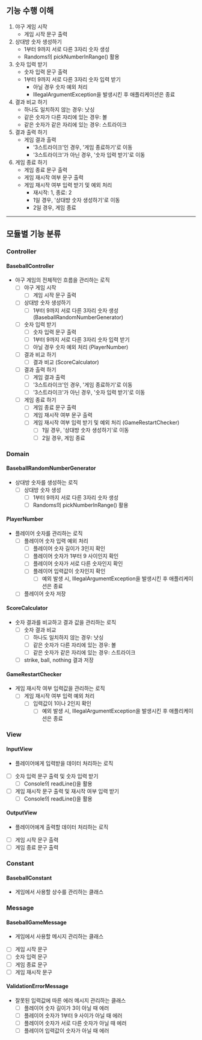 ## 기능 수행 이해
1. 야구 게임 시작
   - 게임 시작 문구 출력
2. 상대방 숫자 생성하기 
   - 1부터 9까지 서로 다른 3자리 숫자 생성
   - Randoms의 pickNumberInRange() 활용
3. 숫자 입력 받기
   - 숫자 입력 문구 출력
   - 1부터 9까지 서로 다른 3자리 숫자 입력 받기
     - 아닐 경우 숫자 예외 처리 
     - IllegalArgumentException을 발생시킨 후 애플리케이션은 종료
4. 결과 비교 하기
   - 하나도 일치하지 않는 경우: 낫싱
   - 같은 숫자가 다른 자리에 있는 경우: 볼
   - 같은 숫자가 같은 자리에 있는 경우: 스트라이크
5. 결과 출력 하기
   - 게임 결과 출력
     - '3스트라이크'인 경우, '게임 종료하기'로 이동
     - '3스트라이크'가 아닌 경우, '숫자 입력 받기'로 이동 
6. 게임 종료 하기
   - 게임 종료 문구 출력
   - 게임 재시작 여부 문구 출력
   - 게임 재시작 여부 입력 받기 및 예외 처리
     - 재시작: 1, 종료: 2
     - 1일 경우, '상대방 숫자 생성하기'로 이동
     - 2일 경우, 게임 종료
---   
## 모듈별 기능 분류
### Controller
#### BaseballController
- 야구 게임의 전체적인 흐름을 관리하는 로직
    -[ ] 야구 게임 시작
      - [ ] 게임 시작 문구 출력
    -[ ] 상대방 숫자 생성하기
      - [ ] 1부터 9까지 서로 다른 3자리 숫자 생성(BaseballRandomNumberGenerator)
    -[ ] 숫자 입력 받기
      - [ ] 숫자 입력 문구 출력
      - [ ] 1부터 9까지 서로 다른 3자리 숫자 입력 받기
      - [ ] 아닐 경우 숫자 예외 처리 (PlayerNumber)
    -[ ] 결과 비교 하기
      - [ ] 결과 비교 (ScoreCalculator)
    -[ ] 결과 출력 하기
      - [ ] 게임 결과 출력
      - [ ] '3스트라이크'인 경우, '게임 종료하기'로 이동 
      -[ ] '3스트라이크'가 아닌 경우, '숫자 입력 받기'로 이동
    -[ ] 게임 종료 하기
      - [ ] 게임 종료 문구 출력
      - [ ] 게임 재시작 여부 문구 출력
      - [ ] 게임 재시작 여부 입력 받기 및 예외 처리 (GameRestartChecker)
        - [ ] 1일 경우, '상대방 숫자 생성하기'로 이동
        - [ ] 2일 경우, 게임 종료
### Domain
#### BaseballRandomNumberGenerator
- 상대방 숫자를 생성하는 로직
  - [ ] 상대방 숫자 생성
    - [ ] 1부터 9까지 서로 다른 3자리 숫자 생성
    - [ ] Randoms의 pickNumberInRange() 활용
#### PlayerNumber
- 플레이어 숫자를 관리하는 로직
  - [ ] 플레이어 숫자 입력 예외 처리
    - [ ] 플레이어 숫자 길이가 3인지 확인
    - [ ] 플레이어 숫자가 1부터 9 사이인지 확인
    - [ ] 플레이어 숫자가 서로 다른 숫자인지 확인
    - [ ] 플레이어 입력값이 숫자인지 확인
      - [ ] 예외 발생 시, IllegalArgumentException을 발생시킨 후 애플리케이션은 종료
  - [ ] 플레이어 숫자 저장
#### ScoreCalculator
- 숫자 결과를 비교하고 결과 값을 관리하는 로직
  - [ ] 숫자 결과 비교
    - [ ] 하나도 일치하지 않는 경우: 낫싱
    - [ ] 같은 숫자가 다른 자리에 있는 경우: 볼
    - [ ] 같은 숫자가 같은 자리에 있는 경우: 스트라이크
  - [ ] strike, ball, nothing 결과 저장
#### GameRestartChecker
- 게임 재시작 여부 입력값을 관리하는 로직
  - [ ] 게임 재시작 여부 입력 예외 처리
    - [ ] 입력값이 1이나 2인지 확인
      - [ ] 예외 발생 시, IllegalArgumentException을 발생시킨 후 애플리케이션은 종료

### View 
#### InputView 
- 플레이어에게 입력받을 데이터 처리하는 로직
- [ ] 숫자 입력 문구 출력 및 숫자 입력 받기
  - [ ] Console의 readLine()을 활용
-[ ] 게임 재시작 문구 출력 및 재시작 여부 입력 받기
  - [ ] Console의 readLine()을 활용
#### OutputView
- 플레이어에게 출력할 데이터 처리하는 로직
- [ ] 게임 시작 문구 출력
- [ ] 게임 종료 문구 출력

### Constant
#### BaseballConstant
- 게임에서 사용할 상수를 관리하는 클래스

### Message
#### BaseballGameMessage
- 게임에서 사용할 메시지 관리하는 클래스
- [ ] 게임 시작 문구
- [ ] 숫자 입력 문구
- [ ] 게임 종료 문구
- [ ] 게임 재시작 문구
#### ValidationErrorMessage
- 잘못된 입력값에 따른 에러 메시지 관리하는 클래스
  - [ ] 플레이어 숫자 길이가 3이 아닐 때 에러
  - [ ] 플레이어 숫자가 1부터 9 사이가 아닐 때 에러
  - [ ] 플레이어 숫자가 서로 다른 숫자가 아닐 때 에러
  - [ ] 플레이어 입력값이 숫자가 아닐 때 에러
